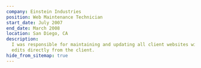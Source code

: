 ```yaml
---
company: Einstein Industries
position: Web Maintenance Technician
start_date: July 2007
end_date: March 2008
location: San Diego, CA
description:
  I was responsible for maintaining and updating all client websites with
  edits directly from the client.
hide_from_sitemap: true
---
```

